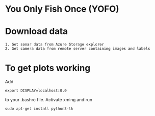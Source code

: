 # You Only Fish Once (YOFO)


# Download data
```
1. Get sonar data from Azure Storage explorer
2. Get camera data from remote server containing images and labels
```


# To get plots working
Add 
```
export DISPLAY=localhost:0.0
```
to your .bashrc file. Activate xming and run

```
sudo apt-get install python3-tk

```